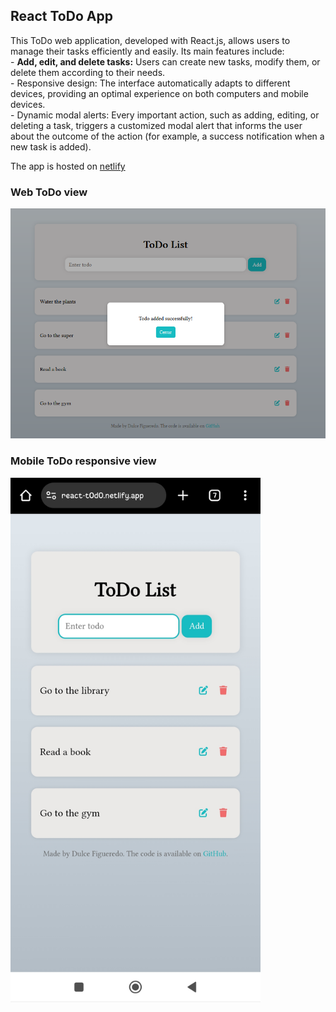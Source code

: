 ## React ToDo App
<p>
  This ToDo web application, developed with React.js, allows users to manage their tasks efficiently and easily. Its main features include: </br>
  - <strong>Add, edit, and delete tasks:</strong> Users can create new tasks, modify them, or delete them according to their needs. </br>
  - Responsive design: The interface automatically adapts to different devices, providing an optimal experience on both computers and mobile devices. </br>
  - Dynamic modal alerts: Every important action, such as adding, editing, or deleting a task, triggers a customized modal alert that informs the user about the outcome of the action (for example, a success notification when a new task is added). </br>

  
  The app is hosted on <a href="https://react-t0d0.netlify.app/">netlify</a>
<p />

### Web ToDo view
<img src="src/assets/react-todo.png" alt="Web view" width="600" />


### Mobile ToDo responsive view
<img src="src/assets/react-todo-app.jpg" alt="Mobile view" width="400" />




